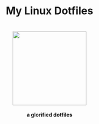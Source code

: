 <div align='center'><h1>My Linux Dotfiles<h1></div>
<div align='center'>
    <h3>
    	<img src='Pictures/images/PngItem_3483562.png' align='center' height='200px'>
    </h3>
    <p align='center'>
    	<strong>
    		a glorified dotfiles
    	</strong>
    </p>
</div>
